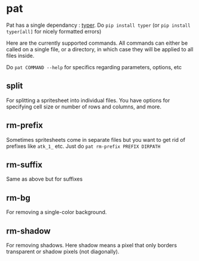 # pat

Pat has a single dependancy : [typer](https://github.com/tiangolo/typer). Do `pip install typer` (or `pip install typer[all]` for nicely formatted errors)

Here are the currently supported commands. All commands can either be called on a single file, or a directory, in which case they will be applied to all files inside.

Do `pat COMMAND --help` for specifics regarding parameters, options, etc

## split

For splitting a spritesheet into individual files. You have options for specifying cell size or number of rows and columns, and more.

## rm-prefix

Sometimes spritesheets come in separate files but you want to get rid of prefixes like `atk_1_` etc. Just do `pat rm-prefix PREFIX DIRPATH`

## rm-suffix

Same as above but for suffixes

## rm-bg

For removing a single-color background.

## rm-shadow

For removing shadows. Here shadow means a pixel that only borders transparent or shadow pixels (not diagonally).
